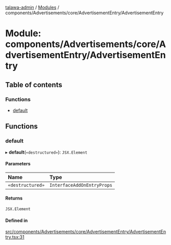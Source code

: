 [talawa-admin](../README.md) / [Modules](../modules.md) / components/Advertisements/core/AdvertisementEntry/AdvertisementEntry

# Module: components/Advertisements/core/AdvertisementEntry/AdvertisementEntry

## Table of contents

### Functions

- [default](components_Advertisements_core_AdvertisementEntry_AdvertisementEntry.md#default)

## Functions

### default

▸ **default**(`«destructured»`): `JSX.Element`

#### Parameters

| Name | Type |
| :------ | :------ |
| `«destructured»` | `InterfaceAddOnEntryProps` |

#### Returns

`JSX.Element`

#### Defined in

[src/components/Advertisements/core/AdvertisementEntry/AdvertisementEntry.tsx:31](https://github.com/AdityaRaimec22/talawa-admin/blob/234b10f/src/components/Advertisements/core/AdvertisementEntry/AdvertisementEntry.tsx#L31)
